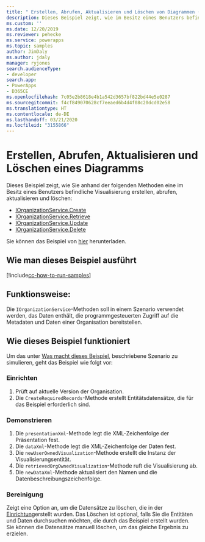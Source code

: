 ```yaml
---
title: " Erstellen, Abrufen, Aktualisieren und Löschen von Diagrammen (Common Data Service) | Microsoft-Dokumentation"
description: Dieses Beispiel zeigt, wie im Besitz eines Benutzers befindliche Visualisierungen erstellt, abgerufen, aktualisiert und gelöscht werden.
ms.custom: ''
ms.date: 12/20/2019
ms.reviewer: pehecke
ms.service: powerapps
ms.topic: samples
author: JimDaly
ms.author: jdaly
manager: ryjones
search.audienceType:
- developer
search.app:
- PowerApps
- D365CE
ms.openlocfilehash: 7c05e2b8618e4b1a542d3657bf822bd44e5e0287
ms.sourcegitcommit: f4cf849070628cf7eeaed6b4d4f08c20dcd02e58
ms.translationtype: HT
ms.contentlocale: de-DE
ms.lasthandoff: 03/21/2020
ms.locfileid: "3155866"
---
```

# <a name="create-retrieve-update-and-delete-a-chart"></a>Erstellen, Abrufen, Aktualisieren und Löschen eines Diagramms

Dieses Beispiel zeigt, wie Sie anhand der folgenden Methoden eine im Besitz eines Benutzers befindliche Visualisierung erstellen, abrufen, aktualisieren und löschen:

- [IOrganizationService.Create](https://docs.microsoft.com/dotnet/api/microsoft.xrm.sdk.iorganizationservice.create?view=dynamics-general-ce-9)
- [IOrganizationService.Retrieve](https://docs.microsoft.com/dotnet/api/microsoft.xrm.sdk.iorganizationservice.retrieve?view=dynamics-general-ce-9)
- [IOrganizationService.Update](https://docs.microsoft.com/dotnet/api/microsoft.xrm.sdk.iorganizationservice.update?view=dynamics-general-ce-9)
- [IOrganizationService.Delete](https://docs.microsoft.com/dotnet/api/microsoft.xrm.sdk.iorganizationservice.delete?view=dynamics-general-ce-9)

Sie können das Beispiel von [hier](https://github.com/microsoft/PowerApps-Samples/tree/master/cds/orgsvc/C%23/CRUDOperationsChart) herunterladen.

## <a name="how-to-run-this-sample"></a>Wie man dieses Beispiel ausführt

[!include[cc-how-to-run-samples](../../includes/cc-how-to-run-samples.md)]

## <a name="what-this-sample-does"></a>Funktionsweise:

Die `IOrganizationService`-Methoden soll in einem Szenario verwendet werden, das Daten enthält, die programmgesteuerten Zugriff auf die Metadaten und Daten einer Organisation bereitstellen.

## <a name="how-this-sample-works"></a>Wie dieses Beispiel funktioniert

Um das unter [Was macht dieses Beispiel](#what-this-sample-does), beschriebene Szenario zu simulieren, geht das Beispiel wie folgt vor:

### <a name="setup"></a>Einrichten

1. Prüft auf aktuelle Version der Organisation.
1. Die `CreateRequiredRecords`-Methode erstellt Entitätsdatensätze, die für das Beispiel erforderlich sind.

### <a name="demonstrate"></a>Demonstrieren

1. Die `presentationXml`-Methode legt die XML-Zeichenfolge der Präsentation fest. 
2. Die `dataXml`-Methode legt die XML-Zeichenfolge der Daten fest.
3. Die `newUserOwnedVisualization`-Methode erstellt die Instanz der Visualisierungsentität.
4. Die `retrievedOrgOwnedVisualization`-Methode ruft die Visualisierung ab.
5. Die `newDataXml`-Methode aktualisiert den Namen und die Datenbeschreibungszeichenfolge.


### <a name="clean-up"></a>Bereinigung

Zeigt eine Option an, um die Datensätze zu löschen, die in der [Einrichtung](#setup)erstellt wurden. Das Löschen ist optional, falls Sie die Entitäten und Daten durchsuchen möchten, die durch das Beispiel erstellt wurden. Sie können die Datensätze manuell löschen, um das gleiche Ergebnis zu erzielen.